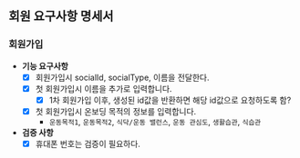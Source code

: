 ## 회원 요구사항 명세서

### 회원가입

- **기능 요구사항**
    - [x] 회원가입시 socialId, socialType, 이름을 전달한다.
    - [x] 첫 회원가입시 이름을 추가로 입력합니다.
        - [x] 1차 회원가입 이후, 생성된 id값을 반환하면 해당 id값으로 요청하도록 함?
    - [x] 첫 회원가입시 온보딩 목적의 정보를 입력합니다.
        - `운동목적1`, `운동목적2`, `식닥/운동 밸런스`, `운동 관심도`, `생활습관`, `식습관`
- **검증 사항**
    - [x] 휴대폰 번호는 검증이 필요하다.